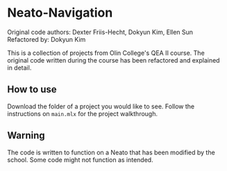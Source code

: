 # Neato-Navigation
Original code authors: Dexter Friis-Hecht, Dokyun Kim, Ellen Sun  
Refactored by: Dokyun Kim

This is a collection of projects from Olin College's QEA II course.
The original code written during the course has been refactored and explained in detail. 

## How to use
Download the folder of a project you would like to see. Follow the instructions on `main.mlx` for the project walkthrough.

## Warning
The code is written to function on a Neato that has been modified by the school. Some code might not function as intended. 
